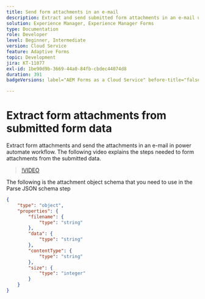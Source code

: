 ```yaml
---
title: Send form attachments in an e-mail
description: Extract and send submitted form attachments in an e-mail using power automate workflow
solution: Experience Manager, Experience Manager Forms
type: Documentation
role: Developer
level: Beginner, Intermediate
version: Cloud Service
feature: Adaptive Forms
topic: Development
jira: KT-11077
exl-id: 1be90d9b-3669-44a0-84fb-cbdec44074d8
duration: 391
badgeVersions: label="AEM Forms as a Cloud Service" before-title="false"

---
```

# Extract form attachments from submitted form data

Extract form attachments and send the attachments in an e-mail in power automate workflow.
The following video explains the steps needed to form attachments from the submitted data.
>[!VIDEO](https://video.tv.adobe.com/v/3409017?quality=12&learn=on)

The following is the attachment object schema  that you need to use in the Parse JSON schema step

```json
{
    "type": "object",
    "properties": {
        "filename": {
            "type": "string"
        },
        "data": {
            "type": "string"
        },
        "contentType": {
            "type": "string"
        },
        "size": {
            "type": "integer"
        }
    }
}
```
